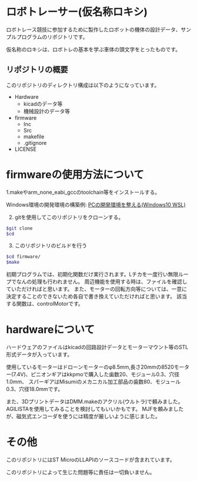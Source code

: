# ロボトレーサー(仮名称ロキシ)

ロボトレース競技に参加するために製作したロボットの機体の設計データ、サンプルプログラムのリポジトリです。

仮名称のロキシは、ロボトレの基本を学ぶ車体の頭文字をとったものです。

## リポジトリの概要

このリポジトリのディレクトリ構成は以下のようになっています。

- Hardware
  - kicadのデータ等
  - 機械設計のデータ等
- firmware
  - Inc
  - Src
  - makefile
  - .gitignore
- LICENSE

# firmwareの使用方法について
1.makeやarm_none_eabi_gccのtoolchain等をインストールする。

Windows環境の開発環境の構築例: [PCの開発環境を整える(Windows10 WSL)](https://garberas.com/archives/38)

2. gitを使用してこのリポジトリをクローンする。
```bash
$git clone  
$cd 
```
3. このリポジトリのビルドを行う
```bash
$cd firmware/  
$make
```

初期プログラムでは、初期化関数だけ実行されます。Lチカを一度行い無限ループでなんの処理も行われません。
周辺機能を使用する時は、ファイルを確認していただければと思います。
また、モーターの回転方向等については、一意に決定することのできないため各自で書き換えていただければと思います。
該当する関数は、controlMotorです。

# hardwareについて
ハードウェアのファイルはkicadの回路設計データとモーターマウント等のSTL形式データが入っています。

使用しているモーターはドローンモーターのφ8.5mm,長さ20mmの8520モーター(7.4V)、ピニオンギアはkkpmoで購入した歯数20、モジュール0.3、穴径1.0mm、
スパーギアはMisumiのメカニカル加工部品の歯数80、モジュール0.3、穴径18.0mmです。

また、3DプリントデータはDMM.makeのアクリル(ウルトラ)で頼みました。AGILISTAを使用してみることを検討してもいいかもです。
MJFを頼みましたが、磁気式エンコーダを使うには精度が厳しいように感じました。

# その他
このリポジトリにはST MicroのLLAPIのソースコードが含まれています。

このリポジトリによって生じた問題等に責任は一切負いません。